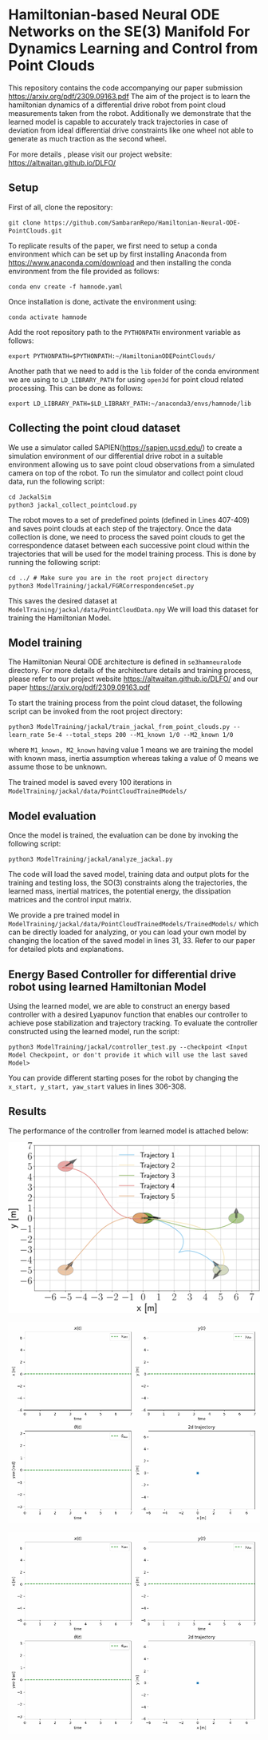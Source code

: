 # Hamiltonian-based Neural ODE Networks on the SE(3) Manifold For Dynamics Learning and Control from Point Clouds

This repository contains the code accompanying our paper submission https://arxiv.org/pdf/2309.09163.pdf
The aim of the project is to learn the hamiltonian dynamics of a differential drive robot from point cloud measurements taken from the robot. Additionally we demonstrate that the learned model is capable to accurately track trajectories in case of deviation from ideal differential drive constraints like one wheel not able to generate as much traction as  the second wheel. 

For more details , please visit our project website: https://altwaitan.github.io/DLFO/ 
## Setup
First of all, clone the repository:
```commandline
git clone https://github.com/SambaranRepo/Hamiltonian-Neural-ODE-PointClouds.git
```
To replicate results of the paper, we first need to setup a conda environment which can be set up by first installing Anaconda from https://www.anaconda.com/download and then installing the conda environment from the file provided as follows:


```
conda env create -f hamnode.yaml
```

Once installation is done, activate the environment using:
```commandline
conda activate hamnode
```

Add the root repository path to the ```PYTHONPATH``` environment variable as follows:
```commandline
export PYTHONPATH=$PYTHONPATH:~/HamiltonianODEPointClouds/
```

Another path that we need to add is the ```lib``` folder of the conda environment we are using to ```LD_LIBRARY_PATH```
for using ```open3d``` for point cloud related processing. This can be done as follows:
```commandline
export LD_LIBRARY_PATH=$LD_LIBRARY_PATH:~/anaconda3/envs/hamnode/lib
```

## Collecting the point cloud dataset
We use a simulator called SAPIEN(https://sapien.ucsd.edu/) to create a simulation environment of our differential drive robot in a suitable environment allowing us to save point cloud observations from a simulated camera on top of the robot.
To run the simulator and collect point cloud data, run the following script:
```commandline
cd JackalSim
python3 jackal_collect_pointcloud.py
```

The robot moves to a set of predefined points (defined in Lines 407-409) and saves point clouds at each step of the trajectory.
Once the data collection is done, we need to process the saved point clouds to get the correspondence dataset between each successive point cloud within the trajectories that will be used for the model training process. This is done by running the following script:
```commandline
cd ../ # Make sure you are in the root project directory
python3 ModelTraining/jackal/FGRCorrespondenceSet.py
```

This saves the desired dataset at ```ModelTraining/jackal/data/PointCloudData.npy```
We will load this dataset for training the Hamiltonian Model.

## Model training
The Hamiltonian Neural ODE architecture is defined in ```se3hamneuralode``` directory. For more details of the architecture details and training process, please refer to our project website https://altwaitan.github.io/DLFO/ and our paper https://arxiv.org/pdf/2309.09163.pdf

To start the training process from the point cloud dataset, the following script can be invoked from the root project directory:
```commandline
python3 ModelTraining/jackal/train_jackal_from_point_clouds.py --learn_rate 5e-4 --total_steps 200 --M1_known 1/0 --M2_known 1/0  
```
where ```M1_known, M2_known``` having value 1 means we are training the model with known mass, inertia assumption whereas taking a value of 0 means we assume those to be unknown.

The trained model is saved every 100 iterations in ```ModelTraining/jackal/data/PointCloudTrainedModels/```

## Model evaluation
Once the model is trained, the evaluation can be done by invoking the following script:
```commandline
python3 ModelTraining/jackal/analyze_jackal.py
```
The code will load the saved model, training data and output plots for the training and testing loss, the SO(3) constraints along the trajectories, the learned mass, inertial matrices, the potential energy, the dissipation matrices and the control input matrix. 

We provide a pre trained model in ```ModelTraining/jackal/data/PointCloudTrainedModels/TrainedModels/``` which can be directly loaded for analyzing, or you can load your own model by changing the location of the saved model in lines 31, 33.
Refer to our paper for detailed plots and explanations. 

## Energy Based Controller for differential drive robot using learned Hamiltonian Model
Using the learned model, we are able to construct an energy based controller with a desired Lyapunov function that enables our controller to achieve pose stabilization and trajectory tracking. 
To evaluate the controller constructed using the learned model, run the script:
```commandline
python3 ModelTraining/jackal/controller_test.py --checkpoint <Input Model Checkpoint, or don't provide it which will use the last saved Model>
```

You can provide different starting poses for the robot by changing the ```x_start, y_start, yaw_start``` values in lines 306-308.

## Results
The performance of the controller from learned model is attached below: 


<p align='center'>
<img src="./plots/pose_stabilization.png">
</p>


<p align='center'>
<img src="./gif/x=6.000 y=-6.000 theta=-1.571.gif">
</p>


<p align='center'>
<img src="./gif/x=-5.000 y=5.000 theta=-0.785.gif">
</p>




